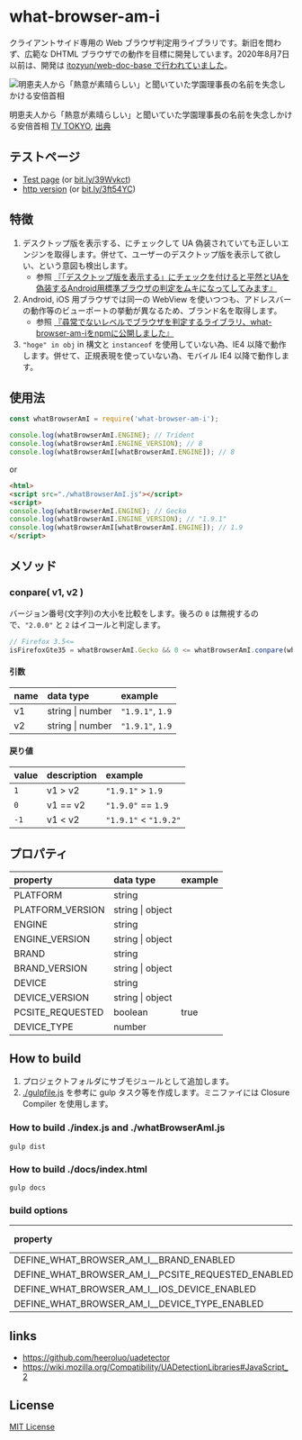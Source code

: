 # what-browser-am-i

クライアントサイド専用の Web ブラウザ判定用ライブラリです。新旧を問わず、広範な DHTML ブラウザでの動作を目標に開発しています。2020年8月7日以前は、開発は [itozyun/web-doc-base で行われていました](https://github.com/itozyun/web-doc-base/commit/0fc3de23cc6c073efe5959ffb9e5381635f89811)。

![明恵夫人から「熱意が素晴らしい」と聞いていた学園理事長の名前を失念しかける安倍首相](maybe-kagoike.jpg "籠池さんかな？")

明恵夫人から「熱意が素晴らしい」と聞いていた学園理事長の名前を失念しかける安倍首相 [TV TOKYO](https://www.tv-tokyo.co.jp/genre_biz/), [出典](https://twitter.com/jucnag/status/842259402321145856)

## テストページ

* [Test page](https://itozyun.github.io/what-browser-am-i/) (or [bit.ly/39Wvkct](https://bit.ly/39Wvkct))
* [http version](http://my-http-proxy-856.appspot.com/itozyun.github.io/what-browser-am-i/) (or [bit.ly/3ft54YC](http://bit.ly/3ft54YC))

## 特徴

1. デスクトップ版を表示する、にチェックして UA 偽装されていても正しいエンジンを取得します。併せて、ユーザーのデスクトップ版を表示して欲しい、という意図も検出します。
    * 参照 [『「デスクトップ版を表示する」にチェックを付けると平然とUAを偽装するAndroid用標準ブラウザの判定をムキになってしてみます』](//outcloud.blogspot.com/2017/10/uaDetector.html)
2. Android, iOS 用ブラウザでは同一の WebView を使いつつも、アドレスバーの動作等のビューポートの挙動が異なるため、ブランド名を取得します。
    * 参照 [『尋常でないレベルでブラウザを判定するライブラリ、what-browser-am-iをnpmに公開しました』](//outcloud.blogspot.com/2020/08/what-browser-am-i.html)
3. `"hoge" in obj` in 構文と `instanceof` を使用していない為、IE4 以降で動作します。併せて、正規表現を使っていない為、モバイル IE4 以降で動作します。 

## 使用法

~~~js
const whatBrowserAmI = require('what-browser-am-i');

console.log(whatBrowserAmI.ENGINE); // Trident
console.log(whatBrowserAmI.ENGINE_VERSION); // 8
console.log(whatBrowserAmI[whatBrowserAmI.ENGINE]); // 8
~~~

or

~~~html
<html>
<script src="./whatBrowserAmI.js"></script>
<script>
console.log(whatBrowserAmI.ENGINE); // Gecko
console.log(whatBrowserAmI.ENGINE_VERSION); // "1.9.1"
console.log(whatBrowserAmI[whatBrowserAmI.ENGINE]); // 1.9
</script>
~~~

## メソッド

### conpare( v1, v2 )

バージョン番号(文字列)の大小を比較をします。後ろの `0` は無視するので、`"2.0.0"` と `2` はイコールと判定します。

~~~js
// Firefox 3.5<=
isFirefoxGte35 = whatBrowserAmI.Gecko && 0 <= whatBrowserAmI.conpare(whatBrowserAmI.ENGINE_VERSION, '1.9.1');
~~~

#### 引数

| name     | data type        | example          |
|:---------|:-----------------|:-----------------|
| v1       | string \| number | `"1.9.1"`, `1.9` |
| v2       | string \| number | `"1.9.1"`, `1.9` |

#### 戻り値

| value     | description | example               |
|:----------|:------------|:----------------------|
| `1`       | v1 > v2     | `"1.9.1"` > `1.9`     |
| `0`       | v1 == v2    | `"1.9.0"` == `1.9`    |
| `-1`      | v1 < v2     | `"1.9.1"` < `"1.9.2"` |

## プロパティ

| property         | data type        | example       |
|:-----------------|:-----------------|:--------------|
| PLATFORM         | string           |               |
| PLATFORM_VERSION | string \| object |               |
| ENGINE           | string           |               |
| ENGINE_VERSION   | string \| object |               |
| BRAND            | string           |               |
| BRAND_VERSION    | string \| object |               |
| DEVICE           | string           |               |
| DEVICE_VERSION   | string \| object |               |
| PCSITE_REQUESTED | boolean          | true          |
| DEVICE_TYPE      | number           |               |

## How to build

1. プロジェクトフォルダにサブモジュールとして追加します。
2. [./gulpfile.js](./gulpfile.js) を参考に gulp タスク等を作成します。ミニファイには Closure Compiler を使用します。

### How to build ./index.js and ./whatBrowserAmI.js

~~~
gulp dist
~~~

### How to build ./docs/index.html

~~~
gulp docs
~~~

### build options 

| property                                          | data type | default value |
|:--------------------------------------------------|:----------|:--------------|
| DEFINE_WHAT_BROWSER_AM_I__BRAND_ENABLED            | boolean   | true          |
| DEFINE_WHAT_BROWSER_AM_I__PCSITE_REQUESTED_ENABLED | boolean   | true          |
| DEFINE_WHAT_BROWSER_AM_I__IOS_DEVICE_ENABLED       | boolean   | true          |
| DEFINE_WHAT_BROWSER_AM_I__DEVICE_TYPE_ENABLED      | boolean   | true          |

## links

* https://github.com/heeroluo/uadetector
* https://wiki.mozilla.org/Compatibility/UADetectionLibraries#JavaScript_2

## License

[MIT License](https://opensource.org/licenses/MIT)